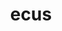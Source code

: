 ---
category: 4-letters
denotation: null
name: ecus
reference_link: https://www.etymonline.com/word/ecus
root_language: null
root_name: null
title: ecus
type: free
word_sums:
- respelling: ecus
  sum: 'Ecus + '
---